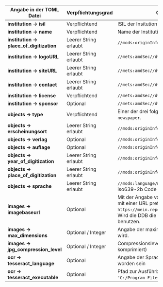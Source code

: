 | **Angabe in der TOML Datei**            | **Verpflichtungsgrad**                                           | **Ort im METS/MODS und Bemerkungen**                                                                                                                                                                                                                                                           |
|-----------------------------------------|------------------------------------------------------------------|------------------------------------------------------------------------------------------------------------------------------------------------------------------------------------------------------------------------------------------------------------------------------------------------|
| **institution → isil**                  | Verpflichtend                                                    | ISIL der Insitution                                                                                                                                                                                                                                                                            |
| **institution → name**                  | Verpflichtend                                                    | Name der Institution                                                                                                                                                                                                                                                                           |
| **institution → place_of_digitization** | Leerer String erlaubt                                            | `//mods:originInfo@eventType="digitization"//mods:placeTerm`                                                                                                                                                                                                                                   |
| **institution → logoURL**               | Leerer String erlaubt                                            | `//mets:amdSec//dv:ownerLogo`                                                                                                                                                                                                                                                                  |
| **institution → siteURL**               | Leerer String erlaubt                                            | `//mets:amdSec//dv:ownerSiteURL`                                                                                                                                                                                                                                                               |
| **institution → contact**               | Leerer String erlaubt                                            | `//mets:amdSec//dv:ownerContact`                                                                                                                                                                                                                                                               |
| **institution → license**               | Verpflichtend                                                    | `//mets:amdSec//dv:license`                                                                                                                                                                                                                                                                    |
| **institution → sponsor**               | Optional                                                         | `//mets:amdSec//dv:sponsor`                                                                                                                                                                                                                                                                    |
| **objects → type**                      | Verpflichtend                                                    | Einer der drei folgenden Werte ist erlaubt: `journal`, `monograph` oder `newspaper`.                                                                                                                                                                                                         |
| **objects → erscheinungsort**           | Leerer String erlaubt                                            | `//mods:originInfo@eventType="publication"/mods:place/mods:placeTerm`                                                                                                                                                                                                                          |
| **objects → verlag**                    | Optional                                                         | `//mods:originInfo@eventType="publication"/mods:publisher`                                                                                                                                                                                                                                     |
| **objects → auflage**                   | Optional                                                         | `//mods:originInfo@eventType="publication"/mods:edition`                                                                                                                                                                                                                                       |
| **objects → year_of_digitization**      | Leerer String erlaubt                                            | `//mods:originInfo@eventType="digitization"/mods:dateCaptured`                                                                                                                                                                                                                                 |
| **objects → place_of_digitization**     | Leerer String erlaubt                                            | `//mods:originInfo@eventType="digitization"/mods:place/mods:placeTerm`                                                                                                                                                                                                                         |
| **objects → sprache**                   | Leerer String erlaubt                                            | `//mods:language/mods:languageTerm` Der Wert von `sprache` muss ein iso639-2b Code sein.                                                                                                                                                                                                       |
| **images → imagebaseurl**               | Optional                                                         | Mit der Angabe von `imagebaseurl` kann man den Dateinamen der Bilddatei mit einer URL prefixen, damit bspw. statt `img0001.jpg` dann `https://mein.repo.de/img0001.jpg` in der `mets:fileGrp` eingetragen wird. Wird die DDB die Bilddateien hosten, ist dieser Parameter nicht zu benutzen. |
| **images → max_dimensions**             | Optional / Integer                                               | Angabe der maximalen Breite/Höhe wenn aus TIFF Dateien JPG erzeugt wird.                                                                                                                                                                                                                       |
| **images → jpg_compression_level**      | Optional / Integer                                               | Compressionslevel von 0 (extrem kompromiert) bis 100 (nicht komprimiert)                                                                                                                                                                                                                       |
| **ocr → tesseract_language**            | Optional                                                         | Angabe der Sprache für die Texterkennung, muss mit tesseract installiert worden sein                                                                                                                                                                                                         |
| **ocr → tesseract_executable**          | Optional                                                         | Pfad zur Ausführbaren Datei von tesseract, wenn nicht im PATH (bspw. `'C:/Program Files/Tesseract-OCR/tesseract.exe'`)                                                                                                                                                                       |
